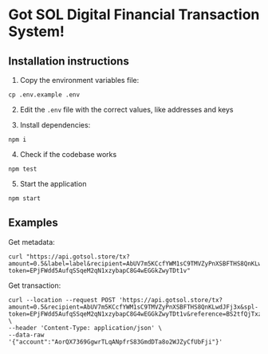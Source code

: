 # Got SOL Digital Financial Transaction System!

## Installation instructions

1. Copy the environment variables file:
```shell
cp .env.example .env
```

2. Edit the `.env` file with the correct values, like addresses and keys

3. Install dependencies:
```shell
npm i
```

4. Check if the codebase works
```shell
npm test
```

5. Start the application
```shell
npm start
```

## Examples

Get metadata:

```shell
curl "https://api.gotsol.store/tx?amount=0.5&label=label&recipient=AbUV7m5KCcfYWM1sC9TMVZyPnXSBFTHS8QnKLwdJFj3x&spl-token=EPjFWdd5AufqSSqeM2qN1xzybapC8G4wEGGkZwyTDt1v"
```

Get transaction:

```shell
curl --location --request POST 'https://api.gotsol.store/tx?amount=0.5&recipient=AbUV7m5KCcfYWM1sC9TMVZyPnXSBFTHS8QnKLwdJFj3x&spl-token=EPjFWdd5AufqSSqeM2qN1xzybapC8G4wEGGkZwyTDt1v&reference=BS2tfQjTxzCyDEf4oJVLqMGvqGTRbKbW3UYFtspnPZGi' \
--header 'Content-Type: application/json' \
--data-raw '{"account":"AorQX7369GgwrTLqANpfrS83GmdDTa8o2WJZyCfUbFji"}'
```
